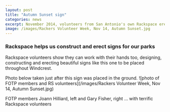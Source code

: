 ```yaml
---
layout: post
title: "Autumn Sunset sign"
categories: news
excerpt: November 2014, volunteers from San Antonio's own Rackspace erect sign they also designed and constructed. 
image: /images/Rackers Volunteer Week, Nov 14, Autumn Sunset.jpg
---
```


### Rackspace helps us construct and erect signs for our parks

Rackspace volunteers show they can work with their hands too, designing, constructing and erecting beautiful signs like this one to be placed throughout Windcrest.

Photo below taken just after this sign was placed in the ground.
![photo of FOTP members and RS volunteers](/images/Rackers Volunteer Week, Nov 14, Autumn Sunset.jpg)

FOTP members Joann Hilliard, left and Gary Fisher, right ... with terrific Rackspace volunteers 

